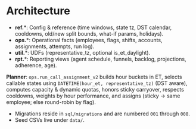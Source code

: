 # Architecture

- **ref.***: Config & reference (time windows, state tz, DST calendar, cooldowns, old/new split bounds, what-if params, holidays).
- **ops.***: Operational facts (employees, flags, shifts, accounts, assignments, attempts, run log).
- **util.***: UDFs (representative_tz, optional is_et_daylight).
- **rpt.***: Reporting views (agent schedule, funnels, backlog, projections, adherence, age).

**Planner**: `ops.run_call_assignment_v2` builds hour buckets in ET, selects callable states using `DATETIME(hour_et, representative_tz)` (DST aware), computes capacity & dynamic quotas, honors sticky carryover, respects cooldowns, weights by hour performance, and assigns (sticky → same employee; else round-robin by flag).

- Migrations reside in `sql/migrations` and are numbered `001` through `008`.
- Seed CSVs live under `data/`.
